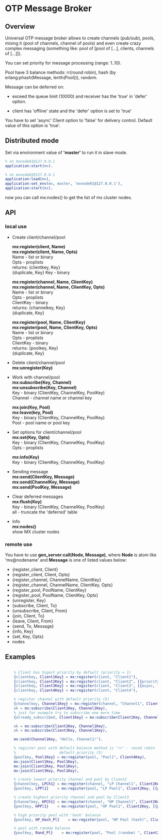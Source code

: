 # OTP Message Broker

## Overview

Universal OTP message broker allows to create channels (pub/sub), pools,
mixing it (pool of channels, channel of pools) and even create crazy complex messaging
(something like: pool of [pool of [...], clients, channels of [...]]).

You can set priority for message processing (range: 1..10).

Pool have 3 balance methods: rr(round robin), hash (by erlang:phash(Message, lenth(Pool))), random.

Message can be deferred on:

- exceed the queue limit (10000) and receiver has the 'true' in 'defer' option.

- client has 'offline' state and the 'defer' option is set to 'true'

You have to set 'async' Client option to 'false' for delivery control. Default value of this option is 'true'.

## Distributed mode

Set via environment value of **'master'** to run it in slave mode.
```erlang
% on mxnode01@127.0.0.1
application:start(mx).
```
```erlang
% on mxnode02@127.0.0.1
application:load(mx),
application:set_env(mx, master, 'mxnode01@127.0.0.1'),
application:start(mx).
```

now you can call mx:nodes() to get the list of mx cluster nodes.

## API

### local use

* Create client/channel/pool

    **mx:register(client, Name)**  
    **mx:register(client, Name, Opts)**  
    Name - list or binary  
    Opts - proplists  
    returns: {clientkey, Key}  
                   {duplicate, Key}
            Key - binary

    **mx:register(channel, Name, ClientKey)**  
    **mx:register(channel, Name, ClientKey, Opts)**  
          Name - list or binary  
          Opts - proplists  
          ClientKey - binary  
          returns: {channelkey, Key}  
                   {duplicate, Key}

    **mx:register(pool, Name, ClientKey)**  
    **mx:register(pool, Name, ClientKey, Opts)**  
          Name - list or binary  
          Opts - proplists  
          ClientKey - binary  
          returns: {poolkey, Key}  
                   {duplicate, Key}  

* Delete client/channel/pool  
    **mx:unregister(Key)**

* Work with channel/pool  
    **mx:subscribe(Key, Channel)**  
    **mx:unsubscribe(Key, Channel)**  
          Key - binary (ClientKey, ChannelKey, PoolKey)  
          Channel - channel name or channel key

    **mx:join(Key, Pool)**  
    **mx:leave(key, Pool)**  
          Key - binary (ClientKey, ChannelKey, PoolKey)  
          Pool - pool name or pool key

* Set options for client/channel/pool  
    **mx:set(Key, Opts)**  
          Key - binary (ClientKey, ChannelKey, PoolKey)  
          Opts - proplists

    **mx:info(Key)**  
          Key - binary (ClientKey, ChannelKey, PoolKey)

* Sending message  
  **mx:send(ClientKey, Message)**  
  **mx:send(ChannelKey, Message)**  
  **mx:send(PoolKey, Message)**

* Clear deferred messages  
    **mx:flush(Key)**  
        Key - binary (ClientKey, ChannelKey, PoolKey)  
        all - truncate the 'deferred' table

* Info  
    **mx:nodes()**  
        show MX cluster nodes

### remote use

You have to use **gen_server:call(Node, Message)**, where
**Node** is atom like 'mx@nodename' and **Message** is one of listed values below:
- {register_client, Client}
- {register_client, Client, Opts}
- {register_channel, ChannelName, ClientKey}
- {register_channel, ChannelName, ClientKey, Opts}
- {register_pool, PoolName, ClientKey}
- {register_pool, PoolName, ClientKey, Opts}
- {unregister, Key}
- {subscribe, Client, To}
- {unsubscribe, Client, From}
- {join, Client, To}
- {leave, Client, From}
- {send, To, Message}
- {info, Key}
- {set, Key, Opts}
- nodes

## Examples

```erlang

    % Client has higest priority by default (priority = 1)
    {clientkey, Client1Key} = mx:register(client, "Client1"),
    {clientkey, Client2Key} = mx:register(client, "Client2", [{priority, 8}]),
    {clientkey, Client3Key} = mx:register(client, "Client3", [{async, false}, {defer, true}]),
    {clientkey, Client4Key} = mx:register(client, "Client4"),

    % register channel with default priority (5)
    {channelkey, Channel1Key} = mx:register(channel, "Channel1", Client4Key),
    ok = mx:subscribe(Client1Key, Channel1Key),
    % just for example try to subscribe one more time
    {already_subscribed, Client1Key} = mx:subscribe(Client1Key, Channel1Key),

    ok = mx:subscribe(Client2Key, Channel1Key),
    ok = mx:subscribe(Client3Key, Channel1Key),

    mx:send(Channel1Key, "Hello, Channel1!").

    % register pool with default balance method is 'rr' - round robin
    %                    default priority (5)
    {poolkey, Pool1Key} = mx:register(pool, "Pool1", Client4Key),
    mx:join(Client1Key, Pool1Key),
    mx:join(Client2Key, Pool1Key),
    mx:join(Client3Key, Pool1Key),

    % create lowest priority channel and pool by Client2
    {channelkey, LPCh1} = mx:register(channel, "LP Channel1", Client2Key, [{priority, 10}]),
    {poolkey, LPPl1}    = mx:register(pool, "LP Pool1", Client2Key, [{priority, 10}]),

    % create highest priority channel and pool by Client3
    {channelkey, HPCh1} = mx:register(channel, "HP Channel1", Client2Key, [{priority, 1}]),
    {poolkey, HPPl1}    = mx:register(pool, "HP Pool1", Client2Key, [{priority, 1}]),

    % high priority pool with 'hash' balance
    {poolkey, HP_Hash_Pl}    = mx:register(pool, "HP Pool (hash)", Client2Key, [{priority, 1}, {balance, hash}]),

    % pool with random balance
    {poolkey, Rand_Pl}    = mx:register(pool, "Pool (random) ", Client2Key, [balance, hash}]),

```

